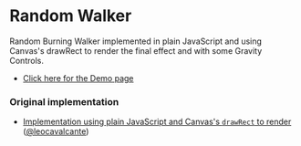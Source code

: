 # Random Walker
Random Burning Walker implemented in plain JavaScript and using Canvas's drawRect to render the final effect and with some Gravity Controls.

- [Click here for the Demo page](https://filipedeschamps.github.io/doom-fire-algorithm/playground/random-walker/)


### Original implementation
- [Implementation using plain JavaScript and Canvas's `drawRect` to render](https://filipedeschamps.github.io/doom-fire-algorithm/playground/render-with-canvas-draw-rect/) ([@leocavalcante](https://github.com/leocavalcante))
